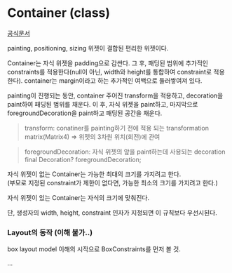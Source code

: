 # Container (class)
[공식문서](https://api.flutter.dev/flutter/widgets/Container-class.html) 

painting, positioning, sizing 위젯이 결합된 편리한 위젯이다.

Container는 자식 위젯을 padding으로 감싼다. 그 후, 패딩된 범위에 추가적인 constraints를 적용한다(null이 아닌, width와 height를 통합하여 constraint로 적용한다). container는 margin이라고 하는 추가적인 여백으로 둘러쌓여져 있다.

painting이 진행되는 동안, container 주어진 transform을 적용하고, decoration을 paint하여 패딩된 범위를 채운다. 이 후, 자식 위젯을 paint하고, 마지막으로 foregroundDecoration을 paint하고 패딩된 공간을 채운다.

> transform: conatiner를 painting하기 전에 적용 되는 transformation matrix(Matrix4)
> => 위젯의 3차원 위치(회전)에 관여

> foregroundDecoration: 자식 위젯의 앞을 paint하는데 사용되는 decoration  
> final Decoration? foregroundDecoration;

자식 위젯이 없는 Container는 가능한 최대의 크기를 가지려고 한다.  
(부모로 지정된 constraint가 제한이 없다면, 가능한 최소의 크기를 가지려고 한다.)  

자식 위젯이 있는 Container는 자식의 크기에 맞춰진다.

단, 생성자의 width, height, constraint 인자가 지정되면 이 규칙보다 우선시된다.

### Layout의 동작 (이해 불가..)

box layout model 이해의 시작으로 BoxConstraints를 먼저 볼 것.

...